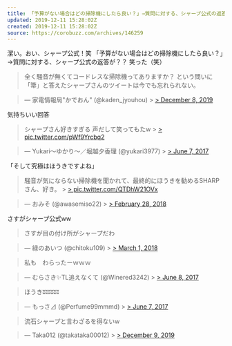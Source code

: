 ```yaml
---
title: 「予算がない場合はどの掃除機にしたら良い？」→質問に対する、シャープ公式の返答に笑った（笑）
updated: 2019-12-11 15:28:02Z
created: 2019-12-11 15:28:02Z
source: https://corobuzz.com/archives/146259
---
```


潔い。おい、シャープ公式！笑
「予算がない場合はどの掃除機にしたら良い？」→質問に対する、シャープ公式の返答が？？
笑った（笑）
> 全く騒音が無くてコードレスな掃除機ってありますか？
> という問いに
> 「箒」と答えたシャープさんのツイートは今でも忘れられない。

> — 家電情報局"かでおん" (@kaden_jyouhou) > [> December 8, 2019](https://twitter.com/kaden_jyouhou/status/1203648542146887681?ref_src=twsrc%5Etfw)

気持ちいい回答
> シャープさん好きすぎる
> 声だして笑ってもたw > [> pic.twitter.com/pWf9Yrcbq2](https://t.co/pWf9Yrcbq2)

> — Yukari～ゆかり～／堀越夕香理 (@yukari3977) > [> June 7, 2017](https://twitter.com/yukari3977/status/872306687671193600?ref_src=twsrc%5Etfw)

「そして究極はほうきですよね」

> 騒音が気にならない掃除機を聞かれて、最終的にほうきを勧めるSHARPさん、好き。 > [> pic.twitter.com/QTDhW21OVx](https://t.co/QTDhW21OVx)

> — おみそ (@awasemiso22) > [> February 28, 2018](https://twitter.com/awasemiso22/status/968840896321011712?ref_src=twsrc%5Etfw)

さすがシャープ公式ww
> さすが目の付け所がシャープだわ

> — 緑のあいつ (@chitoku109) > [> March 1, 2018](https://twitter.com/chitoku109/status/969032425241133058?ref_src=twsrc%5Etfw)

> 私も　わらったーｗｗｗ

> — むらさき✨TL追えなくて (@Winered3242) > [> June 8, 2017](https://twitter.com/Winered3242/status/872793228608544769?ref_src=twsrc%5Etfw)

> ほうきʬʬʬʬʬʬ

> — もっさ⊿ (@Perfume99mmmd) > [> June 7, 2017](https://twitter.com/Perfume99mmmd/status/872419700679909376?ref_src=twsrc%5Etfw)

> 流石シャープと言わざるを得ないw

> — Taka012 (@takataka00012) > [> December 9, 2019](https://twitter.com/takataka00012/status/1203844717235953664?ref_src=twsrc%5Etfw)